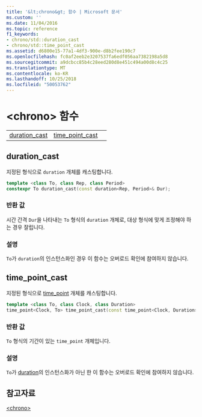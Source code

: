 ```yaml
---
title: '&lt;chrono&gt; 함수 | Microsoft 문서'
ms.custom: ''
ms.date: 11/04/2016
ms.topic: reference
f1_keywords:
- chrono/std::duration_cast
- chrono/std::time_point_cast
ms.assetid: d6800e15-77a1-4df3-900e-d8b2fee190c7
ms.openlocfilehash: fc0af2eeb2e3207537fa6edf056aa7382198a5d8
ms.sourcegitcommit: a9dcbcc85b4c28eed280d8e451c494a00d8c4c25
ms.translationtype: MT
ms.contentlocale: ko-KR
ms.lasthandoff: 10/25/2018
ms.locfileid: "50053762"
---
```

# <a name="ltchronogt-functions"></a>&lt;chrono&gt; 함수

||||
|-|-|-|
|[duration_cast](#duration_cast)|[time_point_cast](#time_point_cast)|

## <a name="duration_cast"></a>  duration_cast

지정된 형식으로 `duration` 개체를 캐스팅합니다.

```cpp
template <class To, class Rep, class Period>
constexpr To duration_cast(const duration<Rep, Period>& Dur);
```

### <a name="return-value"></a>반환 값

시간 간격 `Dur`을 나타내는 `To` 형식의 `duration` 개체로, 대상 형식에 맞게 조정해야 하는 경우 잘립니다.

### <a name="remarks"></a>설명

`To`가 `duration`의 인스턴스화인 경우 이 함수는 오버로드 확인에 참여하지 않습니다.

## <a name="time_point_cast"></a>  time_point_cast

지정된 형식으로 [time_point](../standard-library/time-point-class.md) 개체를 캐스팅합니다.

```cpp
template <class To, class Clock, class Duration>
time_point<Clock, To> time_point_cast(const time_point<Clock, Duration>& Tp);
```

### <a name="return-value"></a>반환 값

`To` 형식의 기간이 있는 `time_point` 개체입니다.

### <a name="remarks"></a>설명

`To`가 [duration](../standard-library/duration-class.md)의 인스턴스화가 아닌 한 이 함수는 오버로드 확인에 참여하지 않습니다.

## <a name="see-also"></a>참고자료

[\<chrono>](../standard-library/chrono.md)<br/>
